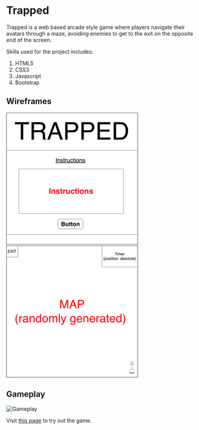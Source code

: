 # Trapped

Trapped is a web based arcade style game where players navigate their avatars through a maze, avoiding enemies to get to the exit on the opposite end of the screen.

Skills used for the project includes:

1. HTML5
2. CSS3
3. Javascript
4. Bootstrap

## Wireframes

![Home Page Wireframe](./wireframe/homepage.png)
![Game Page Wireframe](./wireframe/gameplay.png)

## Gameplay

![Gameplay](https://media.giphy.com/media/1qeeSneeMzW7ijqlVS/giphy.gif)

Visit [this page](https://trap.netlify.com) to try out the game.
